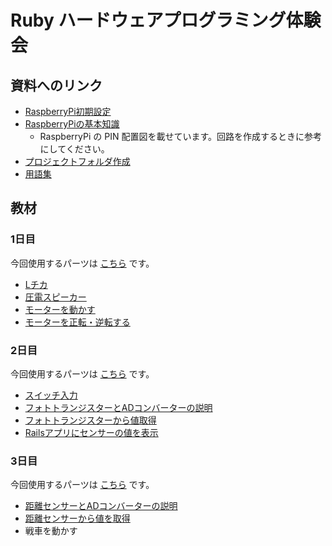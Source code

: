 # Ruby ハードウェアプログラミング体験会

## 資料へのリンク

* [RaspberryPi初期設定](RaspberryPi初期設定.md)
* [RaspberryPiの基本知識](RaspberryPiの基本知識.md)
  * RaspberryPi の PIN 配置図を載せています。回路を作成するときに参考にしてください。
* [プロジェクトフォルダ作成](プロジェクトフォルダ作成.md)
* [用語集](用語集.md)

## 教材

### 1日目

今回使用するパーツは [こちら](1日目パーツ.md) です。

* [Lチカ](Lチカ.md)
* [圧電スピーカー](圧電スピーカー.md)
* [モーターを動かす](モーターを動かす.md)
* [モーターを正転・逆転する](モーターを正転・逆転する.md)

### 2日目

今回使用するパーツは [こちら](2日目パーツ.md) です。

* [スイッチ入力](スイッチ入力.md)
* [フォトトランジスターとADコンバーターの説明](フォトトランジスターとADコンバーターの説明.md)
* [フォトトランジスターから値取得](フォトトランジスターから値取得.md)
* [Railsアプリにセンサーの値を表示](Railsアプリにセンサーの値を表示.md)

### 3日目

今回使用するパーツは [こちら](3日目パーツ.md) です。

* [距離センサーとADコンバーターの説明](距離センサーとADコンバーターの説明.md)
* [距離センサーから値を取得](距離センサーから値を取得.md)
* 戦車を動かす
